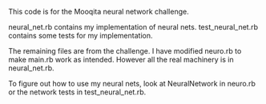 This code is for the Mooqita neural network challenge.

neural_net.rb contains my implementation of neural nets.
test_neural_net.rb contains some tests for my implementation.

The remaining files are from the challenge. I have modified neuro.rb
to make main.rb work as intended. However all the real machinery is
in neural_net.rb.

To figure out how to use my neural nets, look at NeuralNetwork in neuro.rb
or the network tests in test_neural_net.rb.
